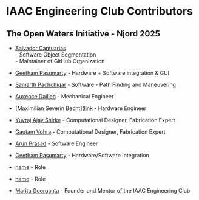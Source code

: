 # IAAC Engineering Club Contributors

## The Open Waters Initiative - Njord 2025

* [Salvador Cantuarias](https://www.linkedin.com/in/salvador-cantuarias-bb5715268/?locale=en_US)<br> - Software Object Segmentation <br>- Maintainer of GitHub Organization
* [Geetham Pasumarty](https://www.linkedin.com/in/geetham-pasumarty-7210011b4/) - Hardware + Software integration & GUI
* [Samarth Pachchigar](www.linkedin.com/in/samarth-pachchigar-245a48114) - Software - Path Finding and Maneuvering
* [Auxence Daillen]([link](http://linkedin.com/in/auxence-daillen-32aab7226)) - Mechanical Engineer
* [Maximilian Severin Becht]([link](https://www.linkedin.com/in/maximilian-becht-61a929207/) - Hardware Engineer
* [Yuvraj Ajay Shirke]([link](https://es.linkedin.com/in/yuvraj-shirke-344406b4)) - Computational Designer, Fabrication Expert
* [Gautam Vohra](http://linkedin.com/in/gautam-vohra) - Computational Designer, Fabrication Expert
* [Arun Prasad](http://linkedin.com/in/architectarunprasad) - Software Engineer
* [Geetham Pasumarty](http://linkedin.com/in/geetham-pasumarty-7210011b4) - Hardware/Software Integration
* [name](link) - Role
* [name](link) - Role

* [Marita Georganta](https://www.linkedin.com/in/marita-georganta/) - Founder and Mentor of the IAAC Engineering Club
